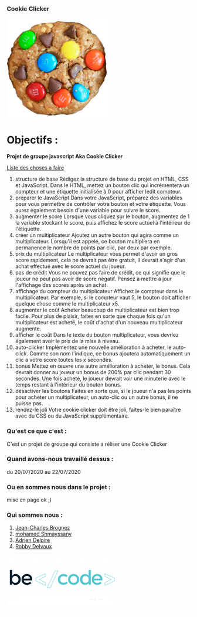 ### Cookie Clicker 

![Cookie](assets/img/cookie.png)
# Objectifs :

**Projet de groupe javascript Aka Cookie Clicker**

[Liste des choses a faire](https://github.com/becodeorg/CRL-Woods-3.21/blob/master/LearningPath/02.The-Hill/11.Javascript/03.JS-Challenges/cookie-clicker/README.md)

1.  structure de base Rédigez la structure de base du projet en HTML, CSS et JavaScript. Dans le HTML, mettez un bouton clic qui incrémentera un compteur et une étiquette initialisée à 0 pour afficher ledit compteur.
2. préparer le JavaScript Dans votre JavaScript, préparez des variables pour vous permettre de contrôler votre bouton et votre étiquette. Vous aurez également besoin d'une variable pour suivre le score.
3.  augmenter le score Lorsque vous cliquez sur le bouton, augmentez de 1 la variable stockant le score, puis affichez le score actuel à l'intérieur de l'étiquette.
4.  créer un multiplicateur Ajoutez un autre bouton qui agira comme un multiplicateur. Lorsqu'il est appelé, ce bouton multipliera en permanence le nombre de points par clic, par deux par exemple.
5.  prix du multiplicateur Le multiplicateur vous permet d'avoir un gros score rapidement, cela ne devrait pas être gratuit, il devrait s'agir d'un achat effectué avec le score actuel du joueur.
6. pas de crédit Vous ne pouvez pas faire de crédit, ce qui signifie que le joueur ne peut pas avoir de score négatif. Pensez à mettre à jour l'affichage des scores après un achat.
7. affichage du compteur du multiplicateur Affichez le compteur dans le multiplicateur. Par exemple, si le compteur vaut 5, le bouton doit afficher quelque chose comme le multiplicateur x5.
8. augmenter le coût Acheter beaucoup de multiplicateur est bien trop facile. Pour plus de plaisir, faites en sorte que chaque fois qu'un multiplicateur est acheté, le coût d'achat d'un nouveau multiplicateur augmente.
9. afficher le coût Dans le texte du bouton multiplicateur, vous devriez également avoir le prix de la mise à niveau.
10. auto-clicker Implémentez une nouvelle amélioration à acheter, le auto-click. Comme son nom l'indique, ce bonus ajoutera automatiquement un clic à votre score toutes les x secondes.
11. bonus Mettez en œuvre une autre amélioration à acheter, le bonus. Cela devrait donner au joueur un bonus de 200% par clic pendant 30 secondes. Une fois acheté, le joueur devrait voir une minuterie avec le temps restant à l'intérieur du bouton bonus.
12. désactiver les boutons Faites en sorte que, si le joueur n'a pas les points pour acheter un multiplicateur, un auto-clic ou un autre bonus, il ne puisse pas.
13. rendez-le joli Votre cookie clicker doit être joli, faites-le bien paraître avec du CSS ou du JavaScript supplémentaire.


### Qu'est ce que c'est :

C'est un projet de groupe qui consiste a réliser une Cookie Clicker 

### Quand avons-nous travaillé dessus :

du 20/07/2020 au 22/07/2020

### Ou en sommes nous dans le projet :

mise en page ok ;) 

### Qui sommes nous  :

1. [Jean-Charles Brognez](https://github.com/jcbrognez)
2. [mohamed Shmayssany](https://github.com/M-Shmayssany)
3. [Adrien Delpire](https://github.com/osimers1)
4. [Robby Delvaux](https://github.com/Delvaux1986) 


![Becode_logo](assets/img/becode.png)


